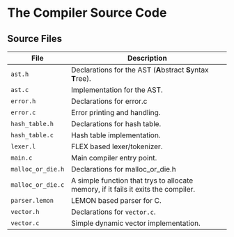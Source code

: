 # The Compiler Source Code
## Source Files
| File              | Description                                                                         |
|-------------------|-------------------------------------------------------------------------------------|
| `ast.h`           | Declarations for the AST (**A**bstract **S**yntax **T**ree).                        |
| `ast.c`           | Implementation for the AST.                                                         |
| `error.h`         | Declarations for error.c                                                            |
| `error.c`         | Error printing and handling.                                                        |
| `hash_table.h`    | Declarations for hash table.                                                        |
| `hash_table.c`    | Hash table implementation.                                                          |
| `lexer.l`         | FLEX based lexer/tokenizer.                                                         |
| `main.c`          | Main compiler entry point.                                                          |
| `malloc_or_die.h` | Declarations for malloc_or_die.h                                                    |
| `malloc_or_die.c` | A simple function that trys to allocate memory, if it fails it exits the compiler.  |
| `parser.lemon`    | LEMON based parser for C.                                                           |
| `vector.h`        | Declarations for `vector.c`.                                                        |
| `vector.c`        | Simple dynamic vector implementation.                                               |
